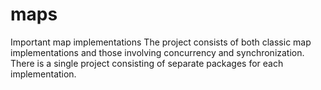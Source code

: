 # maps
Important map implementations 
The project consists of both classic map implementations and those involving concurrency and synchronization.
There is a single project consisting of separate packages for each implementation.
